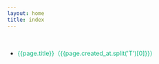 ```yaml
---
layout: home
title: index
---
```




<div class="div-space" style="height: 12px"/>


<!--@include: ./include-tip.md-->
<!--@include: ./include-script.md-->


<ul style="width: 800px;
    margin: 0 auto;
    padding: 24px;
    min-height: calc(100vh - 64px);">
        <li style="line-height: 36px;list-style: disc"  
            v-for="(page,index) in pages"
            :key="page.title + index">
              <a target="_blank"  :href="'/yuque/' + page.slug + '.html'" style="color:#10b981">
            {{page.title}}（{{page.created_at.split('T')[0]}}）
        </a>
        </li>
</ul>

<!--@include: ./include-style.md-->








